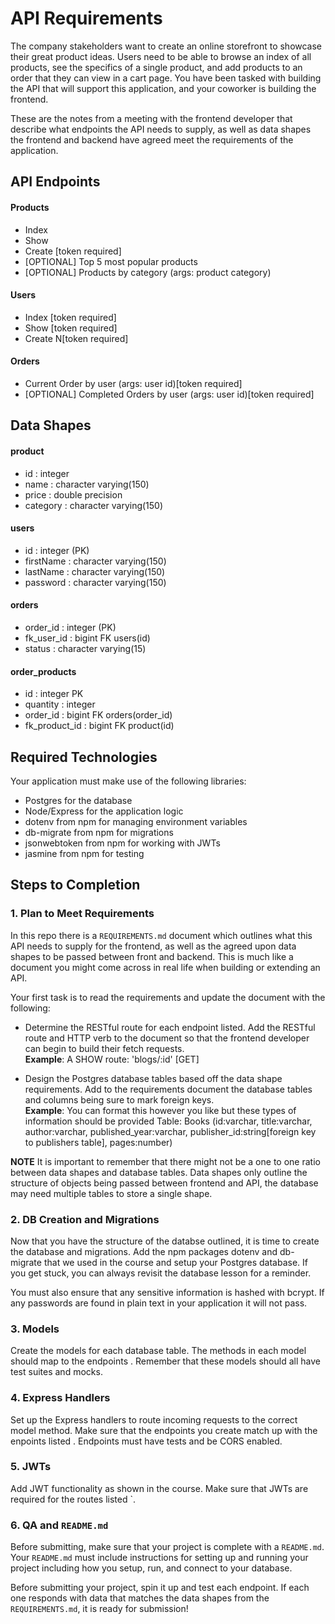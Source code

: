 # API Requirements
The company stakeholders want to create an online storefront to showcase their great product ideas. Users need to be able to browse an index of all products, see the specifics of a single product, and add products to an order that they can view in a cart page. You have been tasked with building the API that will support this application, and your coworker is building the frontend.

These are the notes from a meeting with the frontend developer that describe what endpoints the API needs to supply, as well as data shapes the frontend and backend have agreed meet the requirements of the application.

## API Endpoints
#### Products
- Index 
- Show
- Create [token required]
- [OPTIONAL] Top 5 most popular products 
- [OPTIONAL] Products by category (args: product category)

#### Users
- Index [token required]
- Show [token required]
- Create N[token required]

#### Orders
- Current Order by user (args: user id)[token required]
- [OPTIONAL] Completed Orders by user (args: user id)[token required]

## Data Shapes
#### product
-  id       : integer
- name      : character varying(150)
- price     : double precision
- category  : character varying(150)

#### users
- id            : integer  (PK)
- firstName     : character varying(150)
- lastName      : character varying(150) 
- password      : character varying(150)

#### orders
- order_id      : integer  (PK)
- fk_user_id    : bigint   FK  users(id)
- status        : character varying(15)

#### order_products
- id            : integer PK
- quantity      : integer 
- order_id      : bigint  FK orders(order_id)
- fk_product_id : bigint  FK product(id)


## Required Technologies
Your application must make use of the following libraries:
- Postgres for the database
- Node/Express for the application logic
- dotenv from npm for managing environment variables
- db-migrate from npm for migrations
- jsonwebtoken from npm for working with JWTs
- jasmine from npm for testing

## Steps to Completion

### 1. Plan to Meet Requirements

In this repo there is a `REQUIREMENTS.md` document which outlines what this API needs to supply for the frontend, as well as the agreed upon data shapes to be passed between front and backend. This is much like a document you might come across in real life when building or extending an API. 

Your first task is to read the requirements and update the document with the following:
- Determine the RESTful route for each endpoint listed. Add the RESTful route and HTTP verb to the document so that the frontend developer can begin to build their fetch requests.    
**Example**: A SHOW route: 'blogs/:id' [GET] 

- Design the Postgres database tables based off the data shape requirements. Add to the requirements document the database tables and columns being sure to mark foreign keys.   
**Example**: You can format this however you like but these types of information should be provided
Table: Books (id:varchar, title:varchar, author:varchar, published_year:varchar, publisher_id:string[foreign key to publishers table], pages:number)

**NOTE** It is important to remember that there might not be a one to one ratio between data shapes and database tables. Data shapes only outline the structure of objects being passed between frontend and API, the database may need multiple tables to store a single shape. 

### 2.  DB Creation and Migrations

Now that you have the structure of the databse outlined, it is time to create the database and migrations. Add the npm packages dotenv and db-migrate that we used in the course and setup your Postgres database. If you get stuck, you can always revisit the database lesson for a reminder. 

You must also ensure that any sensitive information is hashed with bcrypt. If any passwords are found in plain text in your application it will not pass.

### 3. Models

Create the models for each database table. The methods in each model should map to the endpoints . Remember that these models should all have test suites and mocks.

### 4. Express Handlers

Set up the Express handlers to route incoming requests to the correct model method. Make sure that the endpoints you create match up with the enpoints listed . Endpoints must have tests and be CORS enabled. 

### 5. JWTs

Add JWT functionality as shown in the course. Make sure that JWTs are required for the routes listed `.

### 6. QA and `README.md`

Before submitting, make sure that your project is complete with a `README.md`. Your `README.md` must include instructions for setting up and running your project including how you setup, run, and connect to your database. 

Before submitting your project, spin it up and test each endpoint. If each one responds with data that matches the data shapes from the `REQUIREMENTS.md`, it is ready for submission!
